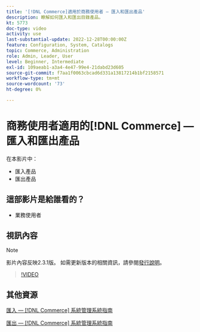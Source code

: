 ```yaml
---
title: '[!DNL Commerce]適用於商務使用者 — 匯入和匯出產品'
description: 瞭解如何匯入和匯出目錄產品。
kt: 5773
doc-type: video
activity: use
last-substantial-update: 2022-12-28T00:00:00Z
feature: Configuration, System, Catalogs
topic: Commerce, Administration
role: Admin, Leader, User
level: Beginner, Intermediate
exl-id: 109aeab1-a3a4-4e47-99e4-21dabd23d605
source-git-commit: f7aa1f0063cbcad6d331a13817214b1bf2158571
workflow-type: tm+mt
source-wordcount: '73'
ht-degree: 0%

---
```


# 商務使用者適用的[!DNL Commerce] — 匯入和匯出產品

在本影片中：

- 匯入產品
- 匯出產品

## 這部影片是給誰看的？

- 業務使用者

## 視訊內容

>[!NOTE]
>
>影片內容反映2.3.1版。 如需更新版本的相關資訊，請參閱[發行說明](https://experienceleague.adobe.com/docs/commerce-operations/release/notes/overview.html)。

>[!VIDEO](https://video.tv.adobe.com/v/35958?quality=12&learn=on)

## 其他資源

[匯入 —  [!DNL Commerce] 系統管理系統指南](https://experienceleague.adobe.com/docs/commerce-admin/systems/data-transfer/data-import.html)

[匯出 —  [!DNL Commerce] 系統管理系統指南](https://experienceleague.adobe.com/docs/commerce-admin/systems/data-transfer/data-export.html)

